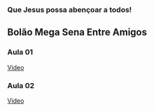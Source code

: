 ### Que Jesus possa abençoar a todos!

## Bolão Mega Sena Entre Amigos

### Aula 01
[Video](https://youtu.be/YXBKGb-GKZY)

### Aula 02
[Video](https://www.youtube.com/watch?v=a7bOFtfj78k)
